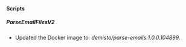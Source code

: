 
#### Scripts

##### ParseEmailFilesV2

- Updated the Docker image to: *demisto/parse-emails:1.0.0.104899*.
